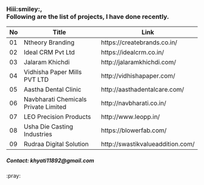 <h3>Hiii:smiley:,<br>Following are the list of projects, I have done recently.</h3>
<table>
  <thead>
    <th> No </th>
    <th> Title </th>
    <th> Link </th>
  </thead>
  <tbody>
    <tr>
    <td>01</td>
    <td>Ntheory Branding</td>
    <td>https://createbrands.co.in/</td>
    </tr>
    <tr>
    <td>02</td>
    <td>Ideal CRM Pvt Ltd</td>
    <td>https://idealcrm.co.in/</td>
    </tr>
    <tr>
    <td>03</td>
    <td>Jalaram Khichdi</td>
    <td>http://jalaramkhichdi.com/</td>
    </tr>
    <tr>
    <td>04</td>
    <td>Vidhisha Paper Mills PVT LTD</td>
    <td>http://vidhishapaper.com/</td>
    </tr>
     <tr>
    <td>05</td>
    <td>Aastha Dental Clinic</td>
    <td>http://aasthadentalcare.com/</td>
    </tr>
    <tr>
    <td>06</td>
    <td>Navbharati Chemicals Private Limited</td>
    <td>http://navbharati.co.in/</td>
    </tr>
    <tr>
    <td>07</td>
    <td>LEO Precision Products</td>
    <td>http://www.leopp.in/</td>
    </tr>
    <tr>
    <td>08</td>
    <td>Usha Die Casting Industries</td>
    <td>https://blowerfab.com/</td>
    </tr>
    <tr>
    <td>09</td>
    <td>Rudraa Digital Solution</td>
    <td>http://swastikvalueaddition.com/</td>
    </tr>
  </tbody>
</table>

<h5>Contact: khyati11892@gmail.com</h5>
:pray:
